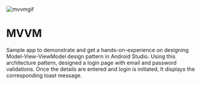 ![mvvmgif](https://user-images.githubusercontent.com/90424694/132961365-c790f630-3ffb-4534-93d6-2d86188e3e56.gif)
# MVVM
Sample app to demonstrate and get a hands-on-experience on designing Model-View-ViewModel design pattern in Android Studio.
Using this architecture pattern, designed a login page with email and password validations. Once the details are entered and login is initiated, It displays the corresponding toast message.

